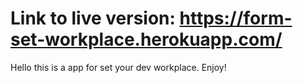# Link to live version: https://form-set-workplace.herokuapp.com/

Hello this is a app for set your dev workplace. Enjoy!
